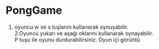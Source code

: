 # PongGame
1. oyuncu w ve s tuşlarını kullanarak oynuyabilir. <br>
2.Oyuncu yukarı ve aşağı oklarını kullanarak oynayabilir.<br>
P tuşu ile oyunu durdurabilirsiniz.
Oyun içi görüntü
